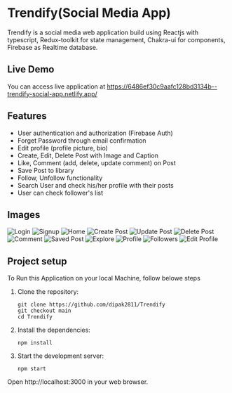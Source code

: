# Trendify(Social Media App)
Trendify is a social media web application build using Reactjs with typescript, Redux-toolkit for state management, Chakra-ui for components, Firebase as Realtime database.

## Live Demo
You can access live application at https://6486ef30c9aafc128bd3134b--trendify-social-app.netlify.app/

## Features
- User authentication and authorization (Firebase Auth)
- Forget Password through email confirmation
- Edit profile (profile picture, bio)
- Create, Edit, Delete Post with Image and Caption
- Like, Comment (add, delete, update comment) on Post
- Save Post to library
- Follow, Unfollow functionality 
- Search User and check his/her profile with their posts
- User can check follower's list

## Images

![Login](https://github.com/dipak2811/Trendify/assets/77386172/e5c2a7c4-2e2d-43b6-8fc8-3ec715a47ce2)
![Signup](https://github.com/dipak2811/Trendify/assets/77386172/bf866908-4d46-4297-84cb-0051b488b437)
![Home](https://github.com/dipak2811/Trendify/assets/77386172/cba6bc8e-2c29-42ff-b0d5-baf4e7577dc0)
![Create Post](https://github.com/dipak2811/Trendify/assets/77386172/60c55011-9cfc-4aa2-aded-c23094cdbf3f)
![Update Post](https://github.com/dipak2811/Trendify/assets/77386172/aa5fb209-0bd6-4cf5-94f5-87f4d55aa138)
![Delete Post](https://github.com/dipak2811/Trendify/assets/77386172/fa5e9a93-7829-4f10-8b73-06ee837d3511)
![Comment](https://github.com/dipak2811/Trendify/assets/77386172/bedec717-8a62-4a9a-826d-7bd40938aad7)
![Saved Post](https://github.com/dipak2811/Trendify/assets/77386172/a9c792a7-bce7-4281-b4b4-84d6fe1f16c0)
![Explore](https://github.com/dipak2811/Trendify/assets/77386172/d7ad8857-5013-41d7-846d-13b27e931b29)
![Profile](https://github.com/dipak2811/Trendify/assets/77386172/95518277-52b6-4d5f-a451-bb5e3396f81f)
![Followers](https://github.com/dipak2811/Trendify/assets/77386172/6825038d-1c3d-4c89-87e6-b381de89779b)
![Edit Profile](https://github.com/dipak2811/Trendify/assets/77386172/ab398639-ad1c-4503-b955-4517c6930127)

## Project setup
To Run this Application on your local Machine, follow belowe steps
1. Clone the repository:
      ```
      git clone https://github.com/dipak2811/Trendify
      git checkout main
      cd Trendify
      ```
2. Install the dependencies:
      ```
      npm install
      ```
3. Start the development server:
      ```
      npm start
      ```

Open http://localhost:3000 in your web browser.
